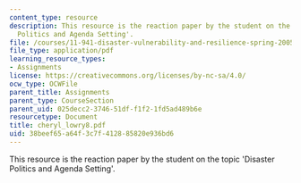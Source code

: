 ```yaml
---
content_type: resource
description: This resource is the reaction paper by the student on the topic 'Disaster
  Politics and Agenda Setting'.
file: /courses/11-941-disaster-vulnerability-and-resilience-spring-2005/38beef65a64f3c7f412885820e936bd6_cheryl_lowry8.pdf
file_type: application/pdf
learning_resource_types:
- Assignments
license: https://creativecommons.org/licenses/by-nc-sa/4.0/
ocw_type: OCWFile
parent_title: Assignments
parent_type: CourseSection
parent_uid: 025decc2-3746-51df-f1f2-1fd5ad489b6e
resourcetype: Document
title: cheryl_lowry8.pdf
uid: 38beef65-a64f-3c7f-4128-85820e936bd6
---
```

This resource is the reaction paper by the student on the topic 'Disaster Politics and Agenda Setting'.